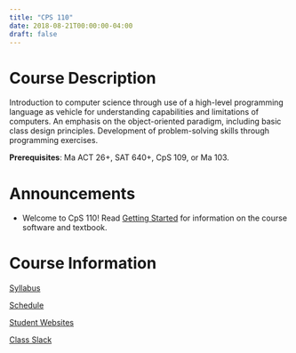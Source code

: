 ```yaml
---
title: "CPS 110"
date: 2018-08-21T00:00:00-04:00
draft: false
---
```


# Course Description

Introduction to computer science through use of a high-level programming language as vehicle for understanding capabilities and limitations of computers. An emphasis on the object-oriented paradigm, including basic class design principles. Development of problem-solving skills through programming exercises. 

**Prerequisites**: Ma ACT 26+, SAT 640+, CpS 109, or Ma 103.

# Announcements

- Welcome to CpS 110! Read [Getting Started](https://protect.bju.edu/cps/courses/cps110/docs/GettingStarted.html) for information on the course software and textbook.

# Course Information

[Syllabus](/bju/cps110/info/syllabus)

[Schedule](/bju/cps110/info/schedule)

[Student Websites](/bju/cps110/info/websites)

[Class Slack](https://bjucps.slack.com)